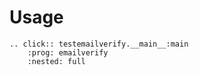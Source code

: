 # Usage

```{eval-rst}
.. click:: testemailverify.__main__:main
    :prog: emailverify
    :nested: full
```
